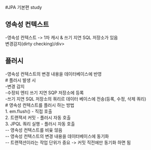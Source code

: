 #JPA 기본편 study

## 영속성 컨텍스트
<div>-영속성 컨텍스트 -> 1차 캐시 & 쓰기 지연 SQL 저장소가 있음</div>
<div>변경감지(dirty checking)/div>

## 플러시
  <div>-영속성 컨텍스트의 변경 내용을 데이터베이스에 반영</div>
  <div># 플러시 발생 시</div>
  <div>-변경 감지</div>
  <div>-수정되 엔티 쓰기 지연 SQP 저장소에 등록</div>
  <div>-쓰기 지연 SQL 저장소의 쿼리르 데이터 베이스에 전송(등록, 수정, 삭제 쿼리)</div>
  <div># 영속성 컨텍스트를 플러시 하는 방법</div>
  <div>1. em.flush() - 직접 호출</div>
  <div>2. 트랜잭셔 커밋 - 플러시 자동 호출</div>
  <div>3. JPQL 쿼리 실행 - 플러시 자동 호출</div>
  <div>-- 영속성 컨텍스트를 비웆 않음</div>
  <div>-- 영속성 컨텍스트의 변경 내용을 데이터베이스에 동기화</div>
  <div>-- 트랜잭션이라는 작업 단위가 중요 -> 커밋 직전에만 동기화 하면 됨</div>
